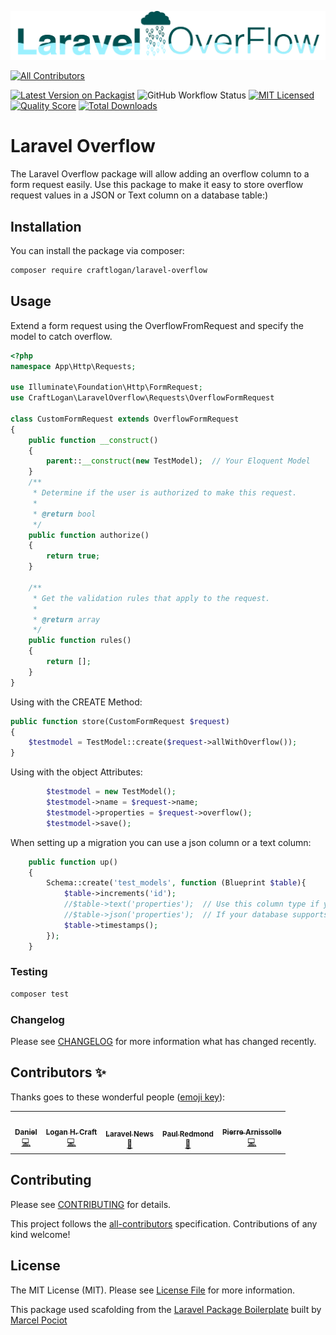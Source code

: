![Laravel Overflow Logo](https://raw.githubusercontent.com/CraftLogan/Laravel-Overflow/master/Laravel%20Overflow.png#logo)
<!-- ALL-CONTRIBUTORS-BADGE:START - Do not remove or modify this section -->
[![All Contributors](https://img.shields.io/badge/all_contributors-5-orange.svg?style=flat-square)](#contributors-)
<!-- ALL-CONTRIBUTORS-BADGE:END -->


[![Latest Version on Packagist](https://img.shields.io/packagist/v/craftlogan/laravel-overflow.svg?style=flat-square)](https://packagist.org/packages/craftlogan/laravel-overflow)
![GitHub Workflow Status](https://img.shields.io/github/workflow/status/spatie/laravel-responsecache/run-tests?label=tests)
[![MIT Licensed](https://img.shields.io/badge/license-MIT-brightgreen.svg?style=flat-square)](LICENSE.md)
[![Quality Score](https://img.shields.io/scrutinizer/g/craftlogan/laravel-overflow.svg?style=flat-square)](https://scrutinizer-ci.com/g/craftlogan/laravel-overflow)
[![Total Downloads](https://img.shields.io/packagist/dt/craftlogan/laravel-overflow.svg?style=flat-square)](https://packagist.org/packages/craftlogan/laravel-overflow)

# Laravel Overflow

The Laravel Overflow package will allow adding an overflow column to a form request easily. Use this package to make it easy to store overflow request values in a JSON or Text column on a database table:)
## Installation

You can install the package via composer:

```bash
composer require craftlogan/laravel-overflow
```

## Usage

Extend a form request using the OverflowFromRequest and specify the model to catch overflow.

``` php
<?php
namespace App\Http\Requests;

use Illuminate\Foundation\Http\FormRequest;
use CraftLogan\LaravelOverflow\Requests\OverflowFormRequest

class CustomFormRequest extends OverflowFormRequest
{
    public function __construct()
    {
        parent::__construct(new TestModel);  // Your Eloquent Model
    }
    /**
     * Determine if the user is authorized to make this request.
     *
     * @return bool
     */
    public function authorize()
    {
        return true;
    }

    /**
     * Get the validation rules that apply to the request.
     *
     * @return array
     */
    public function rules()
    {
        return [];
    }
}
```

Using with the CREATE Method:

``` php
public function store(CustomFormRequest $request)
{
    $testmodel = TestModel::create($request->allWithOverflow());
}
```

Using with the object Attributes:

``` php
        $testmodel = new TestModel();
        $testmodel->name = $request->name;
        $testmodel->properties = $request->overflow();
        $testmodel->save();
```


When setting up a migration you can use a json column or a text column:

``` php
    public function up()
    {
        Schema::create('test_models', function (Blueprint $table){
            $table->increments('id');
            //$table->text('properties');  // Use this column type if you are using sqlite or a mysql version less than 5.7
            //$table->json('properties');  // If your database supports json then I would recommend using the json column
            $table->timestamps();
        });
    }

```


### Testing

``` bash
composer test
```

### Changelog

Please see [CHANGELOG](CHANGELOG.md) for more information what has changed recently.


## Contributors ✨

Thanks goes to these wonderful people ([emoji key](https://allcontributors.org/docs/en/emoji-key)):

<!-- ALL-CONTRIBUTORS-LIST:START - Do not remove or modify this section -->
<!-- prettier-ignore-start -->
<!-- markdownlint-disable -->
<table>
  <tr>
    <td align="center"><a href="https://github.com/DanielGilB"><img src="https://avatars0.githubusercontent.com/u/32772927?v=4" width="100px;" alt=""/><br /><sub><b>Daniel</b></sub></a><br /><a href="https://github.com/CraftLogan/Laravel-Overflow/commits?author=DanielGilB" title="Code">💻</a></td>
    <td align="center"><a href="https://logancraft.dev"><img src="https://avatars0.githubusercontent.com/u/10950466?v=4" width="100px;" alt=""/><br /><sub><b>Logan H. Craft</b></sub></a><br /><a href="https://github.com/CraftLogan/Laravel-Overflow/commits?author=CraftLogan" title="Code">💻</a></td>
    <td align="center"><a href="https://laravel-news.com"><img src="https://avatars0.githubusercontent.com/u/6818566?v=4" width="100px;" alt=""/><br /><sub><b>Laravel News</b></sub></a><br /><a href="#blog-laravelnews" title="Blogposts">📝</a></td>
    <td align="center"><a href="https://twitter.com/paulredmond"><img src="https://avatars3.githubusercontent.com/u/177773?v=4" width="100px;" alt=""/><br /><sub><b>Paul Redmond</b></sub></a><br /><a href="#blog-paulredmond" title="Blogposts">📝</a></td>
    <td align="center"><a href="http://pierrearnissolle.com"><img src="https://avatars0.githubusercontent.com/u/5046159?v=4" width="100px;" alt=""/><br /><sub><b>Pierre Arnissolle</b></sub></a><br /><a href="https://github.com/CraftLogan/Laravel-Overflow/commits?author=parnissolle" title="Code">💻</a></td>
  </tr>
</table>

<!-- markdownlint-enable -->
<!-- prettier-ignore-end -->
<!-- ALL-CONTRIBUTORS-LIST:END -->


## Contributing

Please see [CONTRIBUTING](CONTRIBUTING.md) for details.

This project follows the [all-contributors](https://github.com/all-contributors/all-contributors) specification. Contributions of any kind welcome!

## License

The MIT License (MIT). Please see [License File](LICENSE.md) for more information.


This package used scafolding from the [Laravel Package Boilerplate](https://laravelpackageboilerplate.com) built by [Marcel Pociot](https://twitter.com/marcelpociot)
